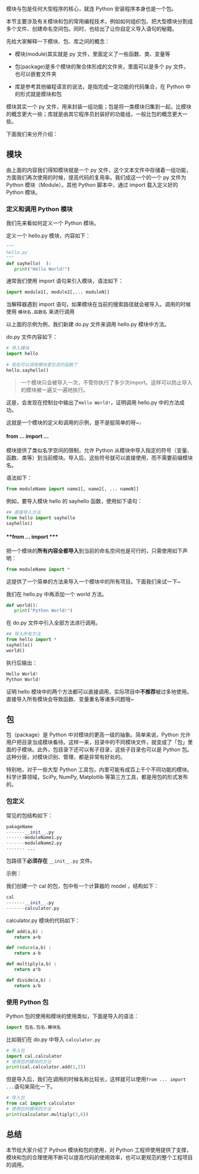 模块与包是任何大型程序的核心，就连 Python 安装程序本身也是一个包。

  

本节主要涉及有关模块和包的常用编程技术，例如如何组织包、把大型模块分割成多个文件、创建命名空间包。同时，也给出了让你自定义导入语句的秘籍。

  

先给大家解释一下模块、包、库之间的概念：

- 模块(module)其实就是 py 文件，里面定义了一些函数、类、变量等
    
- 包(package)是多个模块的聚合体形成的文件夹，里面可以是多个 py 文件，也可以嵌套文件夹
    
- 库是参考其他编程语言的说法，是指完成一定功能的代码集合，在 Python 中的形式就是模块和包
    

  

模块其实一个 py 文件，用来封装一组功能；包是将一类模块归集到一起，比模块的概念更大一些；库就是由其它程序员封装好的功能组，一般比包的概念更大一些。

  

下面我们来分开介绍：

## **模块**

由上面的内容我们得知模块就是一个 py 文件，这个文本文件中存储着一组功能，方面我们再次使用的时候，提高代码的复用率。我们成这一个的一个 py 文件为 Python 模块（Module）。其他 Python 脚本中，通过 import 载入定义好的 Python 模块。

### **定义和调用 Python 模块**

我们先来看如何定义一个 Python 模块。

  

定义一个 hello.py 模块，内容如下：

```Python
"""
hello.py
"""
def sayhello(  ):
   print("Hello World!")
```

通常我们使用 import 语句来引入模块，语法如下：

```Python
import module1[, module2[,... moduleN]]
```

当解释器遇到 import 语句，如果模块在当前的搜索路径就会被导入。调用的时候使用 `模块名.函数名` 来进行调用

  

以上面的示例为例，我们新建 do.py 文件来调用 hello.py 模块中方法。

  

do.py 文件内容如下：

```Python
# 导入模块
import hello
 
# 现在可以调用模块里包含的函数了
hello.sayhello()
```

> 一个模块只会被导入一次，不管你执行了多少次import。这样可以防止导入的模块被一遍又一遍地执行。

这是，会发现在控制台中输出了`Hello World!`，证明调用 hello.py 中的方法成功。

  

这就是一个模块的定义和调用的示例，是不是挺简单的呀~♩

  

#### **from ... import ...**

模块提供了类似名字空间的限制，允许 Python 从模块中导入指定的符号（变量、函数、类等）到当前模块。导入后，这些符号就可以直接使用，而不需要前缀模块名。

  

语法如下：

```Python
from moduleName import name1[, name2[, ... nameN]]
```

例如，要导入模块 hello 的 sayhello 函数，使用如下语句：

```Python
## 直接导入方法
from hello import sayhello
sayhello()
```

#### **from … import ***

把一个模块的**所有内容全都导入**到当前的命名空间也是可行的，只需使用如下声明：

```Python
from moduleName import *
```

这提供了一个简单的方法来导入一个模块中的所有项目。下面我们来试一下~

  

我们在 hello.py 中再添加一个 world 方法。

```Python
def world():
   print("Python World!")
```

在 do.py 文件中引入全部方法进行调用。

```Python
## 导入所有方法
from hello import *
sayhello()
world()
```

执行后输出：

```Python
Hello World!
Python World!
```

证明 hello 模块中的两个方法都可以直接调用，实际项目中**不推荐**被过多地使用。直接导入所有模块会导致函数、变量重名等诸多问题哦~

  

## **包**

包（package）是 Python 中对模块的更高一级的抽象。简单来说，Python 允许用户把目录当成模块看待。这样一来，目录中的不同模块文件，就变成了「包」里面的子模块。此外，包目录下还可以有子目录，这些子目录也可以是 Python 包。这种分层，对模块识别、管理，都是非常有好处的。

  

特别地，对于一些大型 Python 工具包，内里可能有成百上千个不同功能的模块。科学计算领域，SciPy, NumPy, Matplotlib 等第三方工具，都是用包的形式发布的。

  

### **包定义**

常见的包结构如下：

```Python
pakageName
-------__init__.py
-------moduleName1.py
-------moduleName2.py
------- ...
```

包路径下**必须存在** `__init__.py` 文件。

  

示例：

我们创建一个 cal 的包，包中有一个计算器的 model ，结构如下：

```Python
cal
-------__init__.py
-------calculator.py
```

calculator.py 模块的代码如下：

```Python
def add(a,b) :
   return a+b

def reduce(a,b) :
   return a-b

def multiply(a,b) :
   return a*b

def divide(a,b) :
   return a/b
```

### **使用 Python 包**

Python 包的使用和模块的使用类似，下面是导入的语法：

```Python
import 包名.包名.模块名
```

比如我们在 do.py 中导入 `calculator.py`

```Python
# 导入包
import cal.calculator
# 使用包的模块的方法
print(cal.calculator.add(1,2))
```

但是导入后，我们在调用的时候名称比较长，这样就可以使用`from ... import ...`语句来简化一下。

```Python
# 导入包
from cal import calculator
# 使用包的模块的方法
print(calculator.multiply(3,6))
```

## **总结**

本节给大家介绍了 Python 模块和包的使用，对 Python 工程师使用提供了支撑，模块和包的合理使用不断可以提高代码的使用效率，也可以更规范的整个工程项目的调用。